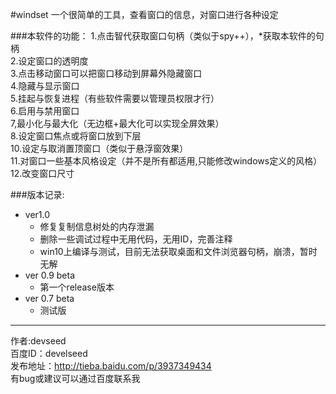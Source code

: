 #windset
一个很简单的工具，查看窗口的信息，对窗口进行各种设定<br>


###本软件的功能：
1.点击智代获取窗口句柄（类似于spy++），*获取本软件的句柄<br>
2.设定窗口的透明度<br>
3.点击移动窗口可以把窗口移动到屏幕外隐藏窗口<br>
4.隐藏与显示窗口<br>
5.挂起与恢复进程（有些软件需要以管理员权限才行）<br>
6.启用与禁用窗口<br>
7,最小化与最大化（无边框+最大化可以实现全屏效果）<br>
8.设定窗口焦点或将窗口放到下层<br>
10.设定与取消置顶窗口（类似于悬浮窗效果）<br>
11.对窗口一些基本风格设定（并不是所有都适用,只能修改windows定义的风格）<br>
12.改变窗口尺寸<br>

###版本记录:
* ver1.0
  * 修复复制信息树处的内存泄漏<br>
  * 删除一些调试过程中无用代码，无用ID，完善注释<br>
  * win10上编译与测试，目前无法获取桌面和文件浏览器句柄，崩溃，暂时无解<br>
* ver 0.9 beta
  * 第一个release版本<br>
* ver 0.7 beta
  * 测试版<br>

-----------
作者:devseed<br>
百度ID：develseed<br>
发布地址：http://tieba.baidu.com/p/3937349434<br>
有bug或建议可以通过百度联系我<br>
